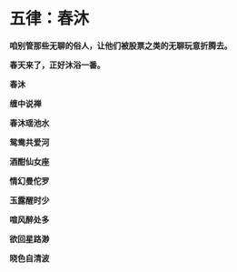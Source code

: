 五律：春沐
====



**咱别管那些无聊的俗人，让他们被股票之类的无聊玩意折腾去。**

**春天来了，正好沐浴一番。**

**春沐**

**缠中说禅**

**春沐瑶池水**

**鸳鸯共爱河**

**酒酣仙女座**

**情幻曼佗罗**

**玉露醒时少**

**喧风醉处多**

**欲回星路渺**

**晓色自清波**
